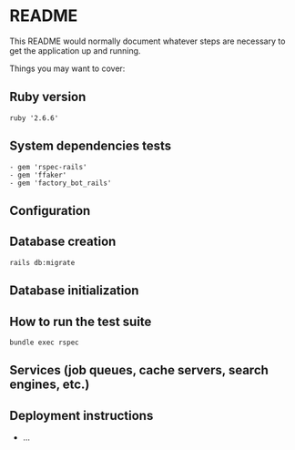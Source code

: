 # README

This README would normally document whatever steps are necessary to get the
application up and running.

Things you may want to cover:

## Ruby version
    ruby '2.6.6'

## System dependencies tests
    - gem 'rspec-rails'
    - gem 'ffaker'
    - gem 'factory_bot_rails'
## Configuration
    
## Database creation
    rails db:migrate

## Database initialization

## How to run the test suite
    bundle exec rspec
## Services (job queues, cache servers, search engines, etc.)

## Deployment instructions

* ...
